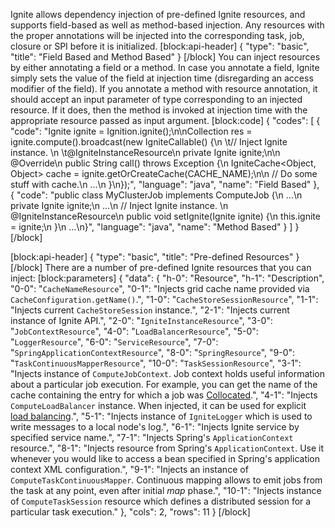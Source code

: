 Ignite allows dependency injection of pre-defined Ignite resources, and supports field-based as well as method-based injection. Any resources with the proper annotations will be injected into the corresponding task, job, closure or SPI before it is initialized.
[block:api-header]
{
  "type": "basic",
  "title": "Field Based and Method Based"
}
[/block]
You can inject resources by either annotating a field or a method. In case you annotate a field, Ignite simply sets the value of the field at injection time (disregarding an access modifier of the field). If you annotate a method with resource annotation, it should accept an input parameter of type corresponding to an injected resource. If it does, then the method is invoked at injection time with the appropriate resource passed as input argument.
[block:code]
{
  "codes": [
    {
      "code": "Ignite ignite = Ignition.ignite();\n\nCollection<String> res = ignite.compute().broadcast(new IgniteCallable<String>() {\n  \t// Inject Ignite instance.  \n  \t@IgniteInstanceResource\n    private Ignite ignite;\n\n    @Override\n    public String call() throws Exception {\n        IgniteCache<Object, Object> cache = ignite.getOrCreateCache(CACHE_NAME);\n\n        // Do some stuff with cache.\n        ...\n    }\n});",
      "language": "java",
      "name": "Field Based"
    },
    {
      "code": "public class MyClusterJob implements ComputeJob {\n    ...\n    private Ignite ignite;\n    ...\n    // Inject Ignite instance.  \n    @IgniteInstanceResource\n    public void setIgnite(Ignite ignite) {\n        this.ignite = ignite;\n    }\n    ...\n}",
      "language": "java",
      "name": "Method Based"
    }
  ]
}
[/block]

[block:api-header]
{
  "type": "basic",
  "title": "Pre-defined Resources"
}
[/block]
There are a number of pre-defined Ignite resources that you can inject:
[block:parameters]
{
  "data": {
    "h-0": "Resource",
    "h-1": "Description",
    "0-0": "`CacheNameResource`",
    "0-1": "Injects grid cache name provided via `CacheConfiguration.getName()`.",
    "1-0": "`CacheStoreSessionResource`",
    "1-1": "Injects current `CacheStoreSession` instance.",
    "2-1": "Injects current instance of Ignite API.",
    "2-0": "`IgniteInstanceResource`",
    "3-0": "`JobContextResource`",
    "4-0": "`LoadBalancerResource`",
    "5-0": "`LoggerResource`",
    "6-0": "`ServiceResource`",
    "7-0": "`SpringApplicationContextResource`",
    "8-0": "`SpringResource`",
    "9-0": "`TaskContinuousMapperResource`",
    "10-0": "`TaskSessionResource`",
    "3-1": "Injects instance of `ComputeJobContext`. Job context holds useful information about a particular job execution. For example, you can get the name of the cache containing the entry for which a job was [Collocated](doc:collocate-compute-and-data).",
    "4-1": "Injects `ComputeLoadBalancer` instance. When injected, it can be used for explicit [load balancing](doc:load-balancing).",
    "5-1": "Injects instance of `IgniteLogger` which is used to write messages to a local node's log.",
    "6-1": "Injects Ignite service by specified service name.",
    "7-1": "Injects Spring's `ApplicationContext` resource.",
    "8-1": "Injects resource from Spring's `ApplicationContext`. Use it whenever you would like to access a bean specified in Spring's application context  XML configuration.",
    "9-1": "Injects an instance of `ComputeTaskContinuousMapper`. Continuous mapping allows to emit jobs from the task at any point, even after initial *map* phase.",
    "10-1": "Injects instance of `ComputeTaskSession` resource which defines a distributed session for a particular task execution."
  },
  "cols": 2,
  "rows": 11
}
[/block]